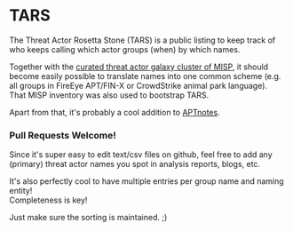 # TARS
The Threat Actor Rosetta Stone (TARS) is a public listing to keep track of who keeps calling which actor groups (when) by which names.

Together with the [curated threat actor galaxy cluster of MISP](https://github.com/MISP/misp-galaxy/blob/master/clusters/threat-actor.json), it should become easily possible to translate names into one common scheme (e.g. all groups in FireEye APT/FIN-X or CrowdStrike animal park language).  
That MISP inventory was also used to bootstrap TARS.

Apart from that, it's probably a cool addition to [APTnotes](https://github.com/aptnotes/data/blob/master/APTnotes.csv).

### Pull Requests Welcome!
Since it's super easy to edit text/csv files on github, feel free to add any (primary) threat actor names you spot in analysis reports, blogs, etc.

It's also perfectly cool to have multiple entries per group name and naming entity!  
Completeness is key!

Just make sure the sorting is maintained. ;)
